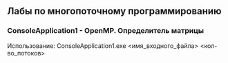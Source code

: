 ## Лабы по многопоточному программированию
 
### ConsoleApplication1 - OpenMP. Определитель матрицы
Использование: ConsoleApplication1.exe <имя_входного_файла> <кол-во_потоков>
